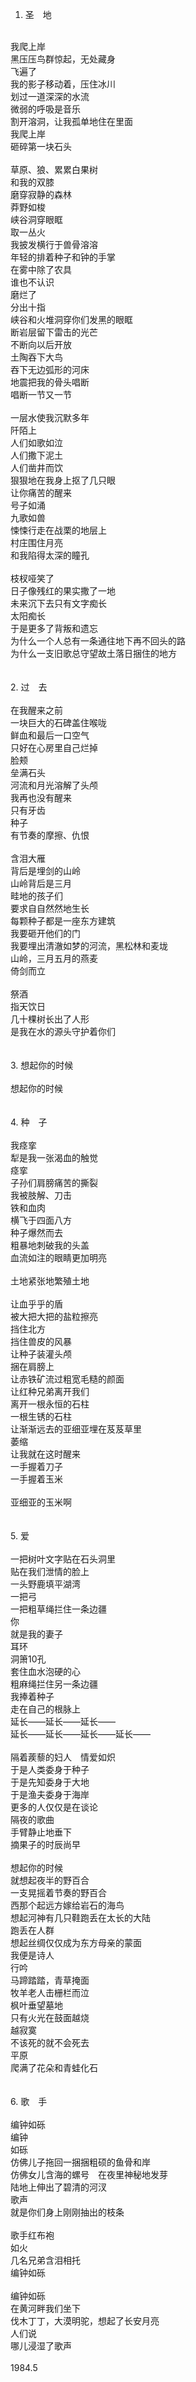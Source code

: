1. 圣　地<br>
<br>
我爬上岸<br>
黑压压鸟群惊起，无处藏身<br>
飞遍了<br>
我的影子移动着，压住冰川<br>
划过一道深深的水流<br>
微弱的呼吸是音乐<br>
割开溶洞，让我孤单地住在里面<br>
我爬上岸<br>
砸碎第一块石头<br>
<br>
草原、狼、累累白果树<br>
和我的双膝<br>
磨穿寂静的森林<br>
莽野如梭<br>
峡谷洞穿眼眶<br>
取一丛火<br>
我披发横行于兽骨溶溶<br>
年轻的排着种子和钟的手掌<br>
在雾中除了农具<br>
谁也不认识<br>
磨烂了<br>
分出十指<br>
峡谷和火堆洞穿你们发黑的眼眶<br>
断岩层留下雷击的光芒<br>
不断向以后开放<br>
土陶吞下大鸟<br>
吞下无边弧形的河床<br>
地震把我的骨头唱断<br>
唱断一节又一节<br>
<br>
一层水使我沉默多年<br>
阡陌上<br>
人们如歌如泣<br>
人们撒下泥土<br>
人们凿井而饮<br>
狠狠地在我身上抠了几只眼<br>
让你痛苦的醒来<br>
号子如涌<br>
九歌如兽<br>
悚悚行走在战栗的地层上<br>
村庄围住月亮<br>
和我陷得太深的瞳孔<br>
<br>
枝杈哑笑了<br>
日子像残红的果实撒了一地<br>
未来沉下去只有文字痴长<br>
太阳痴长<br>
于是更多了背叛和遗忘<br>
为什么一个人总有一条通往地下再不回头的路<br>
为什么一支旧歌总守望故土落日捆住的地方<br>
<br>
<br>
2. 过　去<br>
<br>
在我醒来之前<br>
一块巨大的石碑盖住喉咙<br>
鲜血和最后一口空气<br>
只好在心房里自己烂掉<br>
脸颊<br>
垒满石头<br>
河流和月光溶解了头颅<br>
我再也没有醒来<br>
只有牙齿<br>
种子<br>
有节奏的摩擦、仇恨<br>
<br>
含泪大雁<br>
背后是埋剑的山岭<br>
山岭背后是三月<br>
畦地的孩子们<br>
要求自自然然地生长<br>
每颗种子都是一座东方建筑<br>
我要砸开他们的门<br>
我要埋出清澈如梦的河流，黑松林和麦垅<br>
山岭，三月五月的燕麦<br>
倚剑而立<br>
<br>
祭酒<br>
指天饮日<br>
几十棵树长出了人形<br>
是我在水的源头守护着你们<br>
<br>
<br>
3. 想起你的时候<br>
<br>
想起你的时候<br>
<br>
<br>
4. 种　子<br>
<br>
我痉挛<br>
犁是我一张渴血的触觉<br>
痉挛<br>
子孙们肩膀痛苦的撕裂<br>
我被肢解、刀击<br>
铁和血肉<br>
横飞于四面八方<br>
种子爆然而去<br>
粗暴地刺破我的头盖<br>
血流如注的眼睛更加明亮<br>
<br>
土地紧张地繁殖土地<br>
<br>
让血乎乎的盾<br>
被大把大把的盐粒擦亮<br>
挡住北方<br>
挡住兽皮的风暴<br>
让种子装灌头颅<br>
捆在肩膀上<br>
让赤铁矿流过粗宽毛糙的颜面<br>
让红种兄弟离开我们<br>
离开一根永恒的石柱<br>
一根生锈的石柱<br>
让渐渐远去的亚细亚埋在芨芨草里<br>
萎缩<br>
让我就在这时醒来<br>
一手握着刀子<br>
一手握着玉米<br>
<br>
亚细亚的玉米啊<br>
<br>
<br>
5. 爱<br>
<br>
一把树叶文字贴在石头洞里<br>
贴在我们泄情的脸上<br>
一头野鹿填平湖湾<br>
一把弓<br>
一把粗草绳拦住一条边疆<br>
你<br>
就是我的妻子<br>
耳环<br>
洞箫10孔<br>
套住血水泡硬的心<br>
粗麻绳拦住另一条边疆<br>
我捧着种子<br>
走在自己的根脉上<br>
延长——延长——延长——<br>
延长——延长——延长——延长——<br>
<br>
隔着蒺藜的妇人　情爱如炽<br>
于是人类委身于种子<br>
于是先知委身于大地<br>
于是渔夫委身于海岸<br>
更多的人仅仅是在谈论<br>
隔夜的歌曲<br>
手臂静止地垂下<br>
摘果子的时辰尚早<br>
<br>
想起你的时候<br>
就想起夜半的野百合<br>
一支晃摇着节奏的野百合<br>
西那个起远方嫁给岩石的海鸟<br>
想起河神有几只鞋跑丢在太长的大陆<br>
跑丢在人群<br>
想起丝绸仅仅成为东方母亲的蒙面<br>
我便是诗人<br>
行吟<br>
马蹄踏踏，青草掩面<br>
牧羊老人击栅栏而泣<br>
枫叶垂望墓地<br>
只有火光在鼓面越烧<br>
越寂寞<br>
不该死的就不会死去<br>
平原<br>
爬满了花朵和青蛙化石<br>
<br>
<br>
6. 歌　手<br>
<br>
编钟如砾<br>
编钟<br>
如砾<br>
仿佛儿子拖回一捆捆粗硕的鱼骨和岸<br>
仿佛女儿含海的螺号　在夜里神秘地发芽<br>
陆地上伸出了碧清的河汊<br>
歌声<br>
就是你们身上刚刚抽出的枝条<br>
<br>
歌手红布袍<br>
如火<br>
几名兄弟含泪相托<br>
编钟如砾<br>
<br>
编钟如砾<br>
在黄河畔我们坐下<br>
伐木丁丁，大漠明驼，想起了长安月亮<br>
人们说<br>
哪儿浸湿了歌声<br>
<br>
1984.5